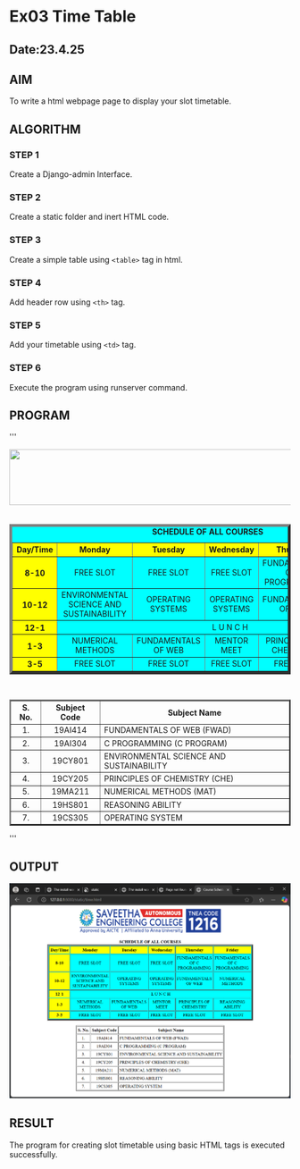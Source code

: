 # Ex03 Time Table
## Date:23.4.25

## AIM
To write a html webpage page to display your slot timetable.

## ALGORITHM
### STEP 1
Create a Django-admin Interface.

### STEP 2
Create a static folder and inert HTML code.

### STEP 3
Create a simple table using ```<table>``` tag in html.

### STEP 4
Add header row using ```<th>``` tag.

### STEP 5
Add your timetable using ```<td>``` tag.

### STEP 6
Execute the program using runserver command.

## PROGRAM
'''
<html>
<head>
<title> Course Schedule </title>
</head>
<body>
<center>
<img src="/static/logo.png" height="100" width="540">
</center>
<br>
<table align="center" width="540" cellspacing="2" cellpadding="4" border="5" bgcolor="cyan">
<caption><b>SCHEDULE OF ALL COURSES</b></caption>
<tr align="center">
<th bgcolor="yellow">Day/Time</th>
<th bgcolor="yellow">Monday</th>
<th bgcolor="yellow">Tuesday</th>
<th bgcolor="yellow">Wednesday</th>
<th bgcolor="yellow">Thursday</th>
<th bgcolor="yellow">Friday</th>
</tr>
<tr align="center">
<th bgcolor="yellow">8-10</th>
<td >FREE SLOT</td>
<td>FREE SLOT</td>
<td>FREE SLOT</td>
<td>FUNDAMENTALS OF C PROGRAMMING</td>
<td>FUNDAMENTALS OF C PROGRAMMING</td>
</tr>
<tr align="center">
<th bgcolor="yellow">10-12</th>
<td>ENVIRONMENTAL SCIENCE AND SUSTAINABILITY</td>
<td>OPERATING SYSTEMS </td>
<td>OPERATING SYSTEMS</td>
<td>FUNDAMENTALS OF WEB </td>
<td>NUMERICAL METHODS</td>
</tr>
<tr>
<th bgcolor="yellow">12-1</th>
<td colspan="5" align="center">L U N C H</td>
</tr>
<tr align="center">
<th bgcolor="yellow">1-3</th>
<td >NUMERICAL METHODS</td>
<td>FUNDAMENTALS OF WEB</td>
<td>MENTOR MEET</td>
<td>PRINCIPLES OF CHEMISTRY</td>
<td>REASONING ABILITY</td>
</tr>
<tr align="center">
<th bgcolor="yellow">3-5</th>
<td>FREE SLOT</td>
<td>FREE SLOT</td>
<td>FREE SLOT</td>
<td>FREE SLOT</td>
<td>FREE SLOT</td>
</tr>
</table>
<br>
<table align="center" cellspacing="2" cellpadding="4" border="2">
<tr align="center">
<th>S. No.</th>
<th>Subject Code</th>
<th>Subject Name</th>
</tr>
<tr>
<td align="center">1.</td>
<td align="center">19AI414</td>
<td>FUNDAMENTALS OF WEB (FWAD)</td>
</tr>
<tr>
<td align="center">2.</td>
<td align="center">19AI304</td>
<td>C PROGRAMMING (C PROGRAM)</td>
</tr>
<tr>
<td align="center">3.</td>
<td align="center">19CY801</td>
<td> ENVIRONMENTAL SCIENCE AND SUSTAINABILITY</td>
</tr>
<tr>
<td align="center">4.</td>
<td align="center">19CY205</td>
<td>PRINCIPLES OF CHEMISTRY (CHE)</td>
</tr>
<tr>
<td align="center">5.</td>
<td align="center">19MA211</td>
<td>NUMERICAL METHODS (MAT)</td>
</tr>
<tr>
<td align="center">6.</td>
<td align="center">19HS801</td>
<td>REASONING ABILITY</td>
</tr>
<tr>
<td align="center">7.</td>
<td align="center">19CS305</td>
<td>OPERATING SYSTEM</td>
</table>
</body>
</html>
'''

## OUTPUT
![alt text](<Screenshot 2025-04-23 202911.png>)

## RESULT
The program for creating slot timetable using basic HTML tags is executed successfully.
